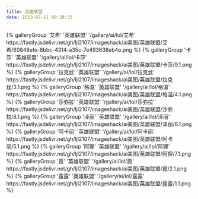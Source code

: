 ```yaml
---
title: 英雄联盟
date: 2023-07-11 09:28:33
---
```

<div class="gallery-group-main">
{% galleryGroup '艾希' '英雄联盟' '/gallery/ai/lol/艾希' https://fastly.jsdelivr.net/gh/ljl2107/imageshack/ai美图/英雄联盟/艾希/60848efe-8bbc-4314-a35c-7e493638eb4e.png %}
{% galleryGroup '卡莎' '英雄联盟' '/gallery/ai/lol/卡莎' https://fastly.jsdelivr.net/gh/ljl2107/imageshack/ai美图/英雄联盟/卡莎/9.1.png %}
{% galleryGroup '拉克丝' '英雄联盟' '/gallery/ai/lol/拉克丝' https://fastly.jsdelivr.net/gh/ljl2107/imageshack/ai美图/英雄联盟/拉克丝/3.1.png %}
{% galleryGroup '格温' '英雄联盟' '/gallery/ai/lol/格温' https://fastly.jsdelivr.net/gh/ljl2107/imageshack/ai美图/英雄联盟/格温/4.1.png %}
{% galleryGroup '莎弥拉' '英雄联盟' '/gallery/ai/lol/莎弥拉' https://fastly.jsdelivr.net/gh/ljl2107/imageshack/ai美图/英雄联盟/沙弥拉/8.1.png %}
{% galleryGroup '泽丽' '英雄联盟' '/gallery/ai/lol/泽丽' https://fastly.jsdelivr.net/gh/ljl2107/imageshack/ai美图/英雄联盟/泽丽/6.1.png %}
{% galleryGroup '阿卡丽' '英雄联盟' '/gallery/ai/lol/阿卡丽' https://fastly.jsdelivr.net/gh/ljl2107/imageshack/ai美图/英雄联盟/阿卡丽/5.1.png %}
{% galleryGroup '阿狸' '英雄联盟' '/gallery/ai/lol/阿狸' https://fastly.jsdelivr.net/gh/ljl2107/imageshack/ai美图/英雄联盟/阿狸/7.1.png %}
{% galleryGroup '霞' '英雄联盟' '/gallery/ai/lol/霞' https://fastly.jsdelivr.net/gh/ljl2107/imageshack/ai美图/英雄联盟/霞/2.1.png %}
{% galleryGroup '露露' '英雄联盟' '/gallery/ai/lol/露露' https://fastly.jsdelivr.net/gh/ljl2107/imageshack/ai美图/英雄联盟/露露/1.1.png %}
</div>
